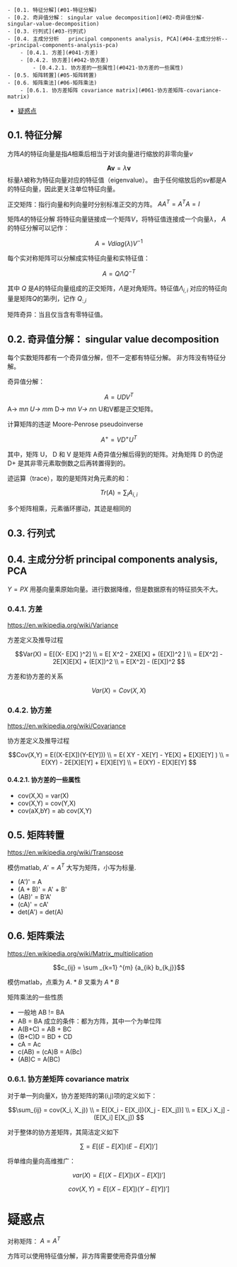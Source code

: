 
<!-- TOC -->

    - [0.1. 特征分解](#01-特征分解)
    - [0.2. 奇异值分解： singular value decomposition](#02-奇异值分解-singular-value-decomposition)
    - [0.3. 行列式](#03-行列式)
    - [0.4. 主成分分析   principal components analysis, PCA](#04-主成分分析---principal-components-analysis-pca)
        - [0.4.1. 方差](#041-方差)
        - [0.4.2. 协方差](#042-协方差)
            - [0.4.2.1. 协方差的一些属性](#0421-协方差的一些属性)
    - [0.5. 矩阵转置](#05-矩阵转置)
    - [0.6. 矩阵乘法](#06-矩阵乘法)
        - [0.6.1. 协方差矩阵 covariance matrix](#061-协方差矩阵-covariance-matrix)
- [疑惑点](#疑惑点)

<!-- /TOC -->


## 0.1. 特征分解
方阵$A$的特征向量是指$A$相乘后相当于对该向量进行缩放的非零向量$v$   

$$\textbf{Av} = \lambda \textbf{v}$$
标量$\lambda$被称为特征向量对应的特征值（eigenvalue）。
由于任何缩放后的sv都是A的特征向量，因此更关注单位特征向量。


正交矩阵：指行向量和列向量时分别标准正交的方阵。
$A A^T = A^T A = I$  

矩阵$A$的特征分解
将特征向量链接成一个矩阵$V$，将特征值连接成一个向量$\lambda$， $A$的特征分解可以记作：

$$A = V diag( \lambda ) V^{-1}$$

每个实对称矩阵可以分解成实特征向量和实特征值：

$$A = Q \Lambda Q^{-T}$$

其中 $Q$ 是$A$的特征向量组成的正交矩阵，$\Lambda$是对角矩阵。特征值$\Lambda_{i,i}$ 对应的特征向量是矩阵$Q$的第$i$列，记作 $Q_{:,i}$ 


矩阵奇异：当且仅当含有零特征值。


## 0.2. 奇异值分解： singular value decomposition

每个实数矩阵都有一个奇异值分解，但不一定都有特征分解。
非方阵没有特征分解。

奇异值分解：

$$A = U D V^{T}$$
A-> m*n
U-> m*m
D-> m*n
V-> n*n
U和V都是正交矩阵。

计算矩阵的违逆 Moore-Penrose pseudoinverse

$$A^+ = V D^+ U^T$$

其中，矩阵 U， D 和 V 是矩阵 A奇异值分解后得到的矩阵。对角矩阵 D 的伪逆
D+ 是其非零元素取倒数之后再转置得到的。


迹运算（trace），取的是矩阵对角元素的和：

$$Tr(A) = \sum_i A_{i,i}$$

多个矩阵相乘，元素循环挪动，其迹是相同的


## 0.3. 行列式

## 0.4. 主成分分析   principal components analysis, PCA
$Y=PX$ 用基向量乘原始向量。进行数据降维，但是数据原有的特征损失不大。


### 0.4.1. 方差

https://en.wikipedia.org/wiki/Variance

方差定义及推导过程

$$Var(X) = E[(X- E[X] )^2]   \\
         = E[ X^2 - 2XE[X] + (E[X])^2 ] \\
         = E[X^2] - 2E[X]E[X] + (E[X])^2    \\
         = E[X^2] - (E[X])^2
$$

方差和协方差的关系

$$Var(X) = Cov(X,X)$$

### 0.4.2. 协方差

https://en.wikipedia.org/wiki/Covariance

协方差定义及推导过程

$$Cov(X,Y) = E((X-E[X])(Y-E[Y]))  \\
            = E( XY - XE[Y] - YE[X] + E[X]E[Y] )    \\
            = E(XY) - 2E[X]E[Y] + E[X]E[Y]  \\
            = E(XY) - E[X]E[Y]
$$

#### 0.4.2.1. 协方差的一些属性
-   cov(X,X) = var(X)
-   cov(X,Y) = cov(Y,X)
-   cov(aX,bY) = ab cov(X,Y)


## 0.5. 矩阵转置
https://en.wikipedia.org/wiki/Transpose

模仿matlab, $A' = A^T$
大写为矩阵，小写为标量.
-   (A')' = A
-   (A + B)' = A' + B'
-   (AB)' = B'A'
-   (cA)' = cA'
-   det(A') = det(A)

## 0.6. 矩阵乘法
https://en.wikipedia.org/wiki/Matrix_multiplication

$$c_{ij} = \sum _{k=1} ^{m} {a_{ik} b_{k,j}}$$

模仿matlab，点乘为 $A .* B$ 叉乘为 $A*B$

矩阵乘法的一些性质

-   一般地  AB != BA
-   AB = BA 成立的条件：都为方阵，其中一个为单位阵
-   A(B+C) = AB + BC
-   (B+C)D = BD + CD
-   cA = Ac
-   c(AB) = (cA)B = A(Bc)
-   (AB)C = A(BC)


### 0.6.1. 协方差矩阵 covariance matrix
对于单一列向量X，协方差矩阵的第(i,j)项的定义如下：

$$\sum_{ij} = cov(X_i, X_j))    \\
= E[(X_i - E[X_i])(X_j - E[X_j])]   \\
= E[X_i X_j] - (E[X_i] E[X_j])
$$

对于整体的协方差矩阵，其简洁定义如下

$$\sum = E [(E-E[X])(E-E[X])']$$

将单维向量向高维推广：

$$var(X) = E[(X-E[X])(X-E[X])'] $$

$$cov(X,Y) = E[(X-E[X]) (Y-E[Y])']$$

# 疑惑点

对称矩阵： 
$A=A^T$


方阵可以使用特征值分解，非方阵需要使用奇异值分解


